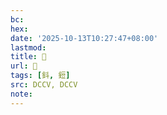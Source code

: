 ```yaml
---
bc:
hex:
date: '2025-10-13T10:27:47+08:00'
lastmod:
title: 􅃟
url: 􅃟
tags: [鈄, 鋀]
src: DCCV, DCCV
note:
---
```

